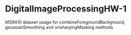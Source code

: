 # DigitalImageProcessingHW-1
 MSRA10 dataset usage for combineForegroundBackground, gaussianSmoothing and unsharpingMasking methods
